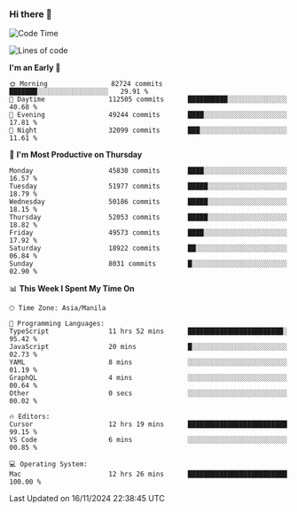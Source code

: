### Hi there 👋

<!--START_SECTION:waka-->
![Code Time](http://img.shields.io/badge/Code%20Time-5%2C703%20hrs%2047%20mins-blue)

![Lines of code](https://img.shields.io/badge/From%20Hello%20World%20I%27ve%20Written-121.0%20million%20lines%20of%20code-blue)

**I'm an Early 🐤** 

```text
🌞 Morning                82724 commits       ███████░░░░░░░░░░░░░░░░░░   29.91 % 
🌆 Daytime                112505 commits      ██████████░░░░░░░░░░░░░░░   40.68 % 
🌃 Evening                49244 commits       ████░░░░░░░░░░░░░░░░░░░░░   17.81 % 
🌙 Night                  32099 commits       ███░░░░░░░░░░░░░░░░░░░░░░   11.61 % 
```
📅 **I'm Most Productive on Thursday** 

```text
Monday                   45830 commits       ████░░░░░░░░░░░░░░░░░░░░░   16.57 % 
Tuesday                  51977 commits       █████░░░░░░░░░░░░░░░░░░░░   18.79 % 
Wednesday                50186 commits       █████░░░░░░░░░░░░░░░░░░░░   18.15 % 
Thursday                 52053 commits       █████░░░░░░░░░░░░░░░░░░░░   18.82 % 
Friday                   49573 commits       ████░░░░░░░░░░░░░░░░░░░░░   17.92 % 
Saturday                 18922 commits       ██░░░░░░░░░░░░░░░░░░░░░░░   06.84 % 
Sunday                   8031 commits        █░░░░░░░░░░░░░░░░░░░░░░░░   02.90 % 
```


📊 **This Week I Spent My Time On** 

```text
🕑︎ Time Zone: Asia/Manila

💬 Programming Languages: 
TypeScript               11 hrs 52 mins      ████████████████████████░   95.42 % 
JavaScript               20 mins             █░░░░░░░░░░░░░░░░░░░░░░░░   02.73 % 
YAML                     8 mins              ░░░░░░░░░░░░░░░░░░░░░░░░░   01.19 % 
GraphQL                  4 mins              ░░░░░░░░░░░░░░░░░░░░░░░░░   00.64 % 
Other                    0 secs              ░░░░░░░░░░░░░░░░░░░░░░░░░   00.02 % 

🔥 Editors: 
Cursor                   12 hrs 19 mins      █████████████████████████   99.15 % 
VS Code                  6 mins              ░░░░░░░░░░░░░░░░░░░░░░░░░   00.85 % 

💻 Operating System: 
Mac                      12 hrs 26 mins      █████████████████████████   100.00 % 
```


 Last Updated on 16/11/2024 22:38:45 UTC
<!--END_SECTION:waka-->


<!--
**rad182/rad182** is a ✨ _special_ ✨ repository because its `README.md` (this file) appears on your GitHub profile.

Here are some ideas to get you started:

- 🔭 I’m currently working on ...
- 🌱 I’m currently learning ...
- 👯 I’m looking to collaborate on ...
- 🤔 I’m looking for help with ...
- 💬 Ask me about ...
- 📫 How to reach me: ...
- 😄 Pronouns: ...
- ⚡ Fun fact: ...
-->
